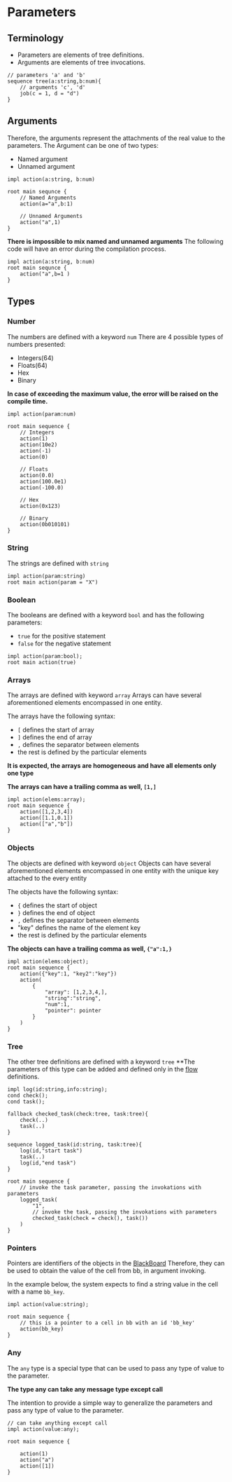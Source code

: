 # Parameters

## Terminology

- Parameters are elements of tree definitions.
- Arguments are elements of tree invocations.

```f-tree
// parameters 'a' and 'b'
sequence tree(a:string,b:num){
    // arguments 'c', 'd'
    job(c = 1, d = "d")
}
```

## Arguments

Therefore, the arguments represent the attachments of the real value to the parameters.
The Argument can be one of two types:

- Named argument
- Unnamed argument

```f-tree
impl action(a:string, b:num)

root main sequnce {
    // Named Arguments
    action(a="a",b:1)
    
    // Unnamed Arguments
    action("a",1)
}
```

**There is impossible to mix named and unnamed arguments**
The following code will have an error during the compilation process.

```f-tree
impl action(a:string, b:num)
root main sequnce {
    action("a",b=1 )
}
```

## Types

### Number

The numbers are defined with a keyword `num`
There are 4 possible types of numbers presented:

- Integers(64)
- Floats(64)
- Hex
- Binary

**In case of exceeding the maximum value, the error will be raised on the compile time.**

```f-tree
impl action(param:num)

root main sequence {
    // Integers
    action(1)
    action(10e2)
    action(-1)
    action(0)
    
    // Floats
    action(0.0)
    action(100.0e1)
    action(-100.0)
    
    // Hex
    action(0x123)
    
    // Binary
    action(0b010101)
}
```

### String

The strings are defined with `string`

```f-tree
impl action(param:string)
root main action(param = "X")
```

### Boolean

The booleans are defined with a keyword `bool` and has the following parameters:

- `true` for the positive statement
- `false` for the negative statement

```f-tree
impl action(param:bool);
root main action(true)
```

### Arrays

The arrays are defined with keyword `array`
Arrays can have several aforementioned elements encompassed in one entity.

The arrays have the following syntax:

- `[` defines the start of array
- `]` defines the end of array
- `,` defines the separator between elements
- the rest is defined by the particular elements

**It is expected, the arrays are homogeneous and have all elements only one type**

**The arrays can have a trailing comma as well, `[1,]`**

```f-tree
impl action(elems:array);
root main sequence {
    action([1,2,3,4])
    action([1.1,0.1])
    action(["a","b"])
}
```

### Objects

The objects are defined with keyword `object`
Objects can have several aforementioned elements encompassed
in one entity with the unique key attached to the every entity

The objects have the following syntax:

- `{` defines the start of object
- `}` defines the end of object
- `,` defines the separator between elements
- "key" defines the name of the element key
- the rest is defined by the particular elements

**The objects can have a trailing comma as well, `{"a":1,}`**

```f-tree
impl action(elems:object);
root main sequence {
    action({"key":1, "key2":"key"})
    action(
        {
            "array": [1,2,3,4,],
            "string":"string",
            "num":1,
            "pointer": pointer
        }
    )
}
```

### Tree

The other tree definitions are defined with a keyword `tree`
**The parameters of this type can be added and defined only in the [flow](./flow.md) definitions.

```f-tree
impl log(id:string,info:string);
cond check();
cond task();

fallback checked_task(check:tree, task:tree){
    check(..)
    task(..)
}

sequence logged_task(id:string, task:tree){
    log(id,"start task")
    task(..)
    log(id,"end task")
}

root main sequence {
    // invoke the task parameter, passing the invokations with parameters 
    logged_task(
        "1",
        // invoke the task, passing the invokations with parameters
        checked_task(check = check(), task())
    )
}
```

### Pointers

Pointers are identifiers of the objects in the [BlackBoard](./bb.md)
Therefore, they can be used to obtain the value of the cell from bb, in argument invoking.

In the example below, the system expects to find a string value in the cell with a name `bb_key`.

```f-tree
impl action(value:string);

root main sequence {
    // this is a pointer to a cell in bb with an id 'bb_key'
    action(bb_key) 
}
```

### Any

The `any` type is a special type that can be used to pass any type of value to the parameter.

**The type any can take any message type except call**

The intention to provide a simple way to generalize the parameters and pass any type of value to the parameter.

```f-tree
// can take anything except call
impl action(value:any);

root main sequence {
    
    action(1) 
    action("a") 
    action([1]) 
}
```